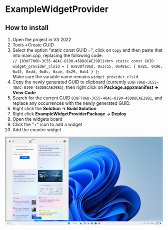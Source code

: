 # ExampleWidgetProvider

## How to install
1. Open the project in VS 2022
2. Tools->Create GUID
3. Select the option "static const GUID =", click on `Copy` and then paste that into main.cpp, replacing the following code:<br>
`// {838F706D-3C55-48AC-8190-45DD8CAE29B1}<br>
static const GUID widget_provider_clsid =
{ 0x838f706d, 0x3c55, 0x48ac, { 0x81, 0x90, 0x45, 0xdd, 0x8c, 0xae, 0x29, 0xb1 } };`<br>
	Make sure the variable name remains `widget_provider_clsid`.
4. Copy the newly generated GUID to clipboard (currently `838F706D-3C55-48AC-8190-45DD8CAE29B1`), then right click on **Package.appxmanifest -> View Code**
5. Search for the current GUID `838F706D-3C55-48AC-8190-45DD8CAE29B1`, and replace any occurrences with the newly generated GUID.
6. Right click the **Solution -> Build Solution**
7. Right click **ExampleWidgetProviderPackage -> Deploy**
8. Open the widgets board
9. Click the "+" icon to add a widget
10. Add the counter widget

![Counter Widget example](https://github.com/elyasaf755/ExampleWidgetProvider/blob/master/CounterWidget.png)

